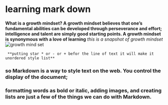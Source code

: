 # learning mark down 
 **What is a growth mindset?
A growth mindset believes that one’s fundamental abilities can be developed through perseverance and effort; intelligence and talent are simply good starting points. A growth mindset is synonymous with a love of learning**
_this is a snapshot of growth mindset_
![growth mind set](https://3kllhk1ibq34qk6sp3bhtox1-wpengine.netdna-ssl.com/wp-content/uploads/NewGrowthMindset2.png)

     **putting star * or - or + befor the line of text it will make it unordered style list**
 ### so Markdown is a way to style text on the web. You control the display of the document; 
 ### formatting words as bold or italic, adding images, and creating lists are just a few of the things we can do with Markdown.    
